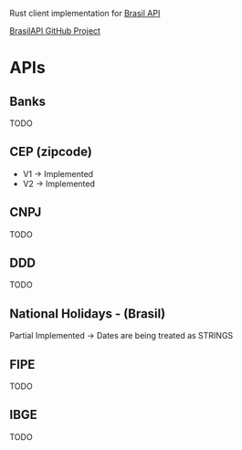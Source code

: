 Rust client implementation for [Brasil API](https://brasilapi.com.br/docs)

[BrasilAPI GitHub Project](https://github.com/BrasilAPI/BrasilAPI)

# APIs

## Banks
TODO

## CEP (zipcode)

- V1 -> Implemented
- V2 -> Implemented

## CNPJ
TODO

## DDD
TODO

## National Holidays - (Brasil) 
Partial Implemented -> Dates are being treated as STRINGS

## FIPE
TODO

## IBGE
TODO